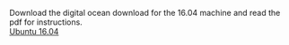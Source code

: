 Download the digital ocean download for the 16.04 machine and read the pdf for instructions. <br>
[Ubuntu 16.04](https://seedsecuritylabs.org/labsetup.html)
